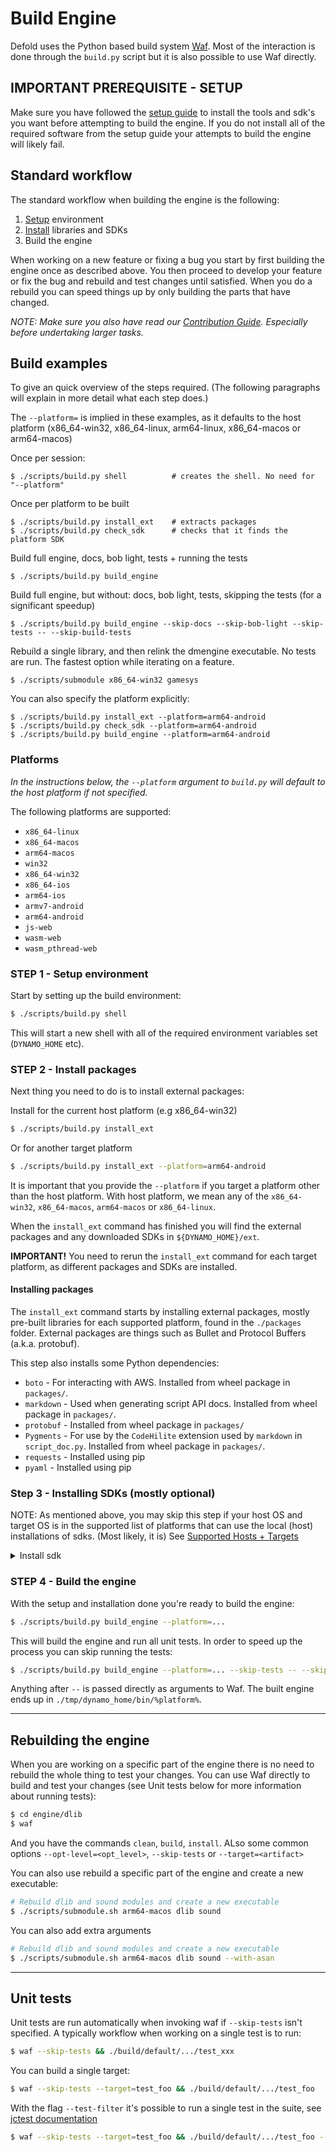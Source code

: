# Build Engine

Defold uses the Python based build system [Waf](https://waf.io/). Most of the interaction is done through the `build.py` script but it is also possible to use Waf directly.

## IMPORTANT PREREQUISITE - SETUP

Make sure you have followed the [setup guide](/README_SETUP.md) to install the tools and sdk's you want before attempting to build the engine. If you do not install all of the required software from the setup guide your attempts to build the engine will likely fail.

## Standard workflow

The standard workflow when building the engine is the following:

1. [Setup](/README_SETUP.md) environment
2. [Install](/README_SETUP.md#required-software---platform-sdks) libraries and SDKs
3. Build the engine

When working on a new feature or fixing a bug you start by first building the engine once as described above. You then proceed to develop your feature or fix the bug and rebuild and test changes until satisfied. When you do a rebuild you can speed things up by only building the parts that have changed.

*NOTE: Make sure you also have read our [Contribution Guide](https://github.com/defold/defold/blob/build-doc-update/CONTRIBUTING.md). Especially before undertaking larger tasks.*

## Build examples

To give an quick overview of the steps required.
(The following paragraphs will explain in more detail what each step does.)

The `--platform=` is implied in these examples, as it defaults to the host platform (x86_64-win32, x86_64-linux, arm64-linux, x86_64-macos or arm64-macos)

Once per session:
```
$ ./scripts/build.py shell          # creates the shell. No need for "--platform"
```

Once per platform to be built
```
$ ./scripts/build.py install_ext    # extracts packages
$ ./scripts/build.py check_sdk      # checks that it finds the platform SDK
```

Build full engine, docs, bob light, tests + running the tests

    $ ./scripts/build.py build_engine

Build full engine, but without: docs, bob light, tests, skipping the tests (for a significant speedup)

    $ ./scripts/build.py build_engine --skip-docs --skip-bob-light --skip-tests -- --skip-build-tests

Rebuild a single library, and then relink the dmengine executable. No tests are run. The fastest option while iterating on a feature.

    $ ./scripts/submodule x86_64-win32 gamesys


You can also specify the platform explicitly:
```
$ ./scripts/build.py install_ext --platform=arm64-android
$ ./scripts/build.py check_sdk --platform=arm64-android
$ ./scripts/build.py build_engine --platform=arm64-android
```

### Platforms

*In the instructions below, the `--platform` argument to `build.py` will default to the host platform if not specified.*

The following platforms are supported:

* `x86_64-linux`
* `x86_64-macos`
* `arm64-macos`
* `win32`
* `x86_64-win32`
* `x86_64-ios`
* `arm64-ios`
* `armv7-android`
* `arm64-android`
* `js-web`
* `wasm-web`
* `wasm_pthread-web`

### STEP 1 - Setup environment

Start by setting up the build environment:

```sh
$ ./scripts/build.py shell
```

This will start a new shell with all of the required environment variables set (`DYNAMO_HOME` etc).

### STEP 2 - Install packages

Next thing you need to do is to install external packages:

Install for the current host platform (e.g x86_64-win32)
```sh
$ ./scripts/build.py install_ext
```

Or for another target platform
```sh
$ ./scripts/build.py install_ext --platform=arm64-android
```

It is important that you provide the `--platform` if you target a platform other than the host platform.
With host platform, we mean any of the `x86_64-win32`, `x86_64-macos`, `arm64-macos` or `x86_64-linux`.

When the `install_ext` command has finished you will find the external packages and any downloaded SDKs in `${DYNAMO_HOME}/ext`.

**IMPORTANT!**
You need to rerun the `install_ext` command for each target platform, as different packages and SDKs are installed.

#### Installing packages
The `install_ext` command starts by installing external packages, mostly pre-built libraries for each supported platform, found in the `./packages` folder. External packages are things such as Bullet and Protocol Buffers (a.k.a. protobuf).

This step also installs some Python dependencies:

* `boto` - For interacting with AWS. Installed from wheel package in `packages/`.
* `markdown` - Used when generating script API docs. Installed from wheel package in `packages/`.
* `protobuf` - Installed from wheel package in `packages/`
* `Pygments` - For use by the `CodeHilite` extension used by `markdown` in `script_doc.py`. Installed from wheel package in `packages/`.
* `requests` - Installed using pip
* `pyaml` - Installed using pip

### Step 3 - Installing SDKs (mostly optional)

NOTE: As mentioned above, you may skip this step if your host OS and target OS is in the supported list of platforms that can use the local (host) installations of sdks.
(Most likely, it is)
See [Supported Hosts + Targets](./README_SETUP.md#supported-hosts-targets)

<details><summary>Install sdk</summary><p>

See [./README_SETUP.md]()

The `install_sdk`command will install SDKs (build tools etc) such as the Android SDK when building for Android or the Emscripten SDK for HTML5.

If you wish to build for any other platform, you will need to install an sdk package where the build system can find it.

Next thing you need to do is to install external packages:

```sh
$ ./scripts/build.py install_sdk --platform=... --package-path=...
```

You could also set the package path in an environment variable `DM_PACKAGES_URL`:

```sh
$ DM_PACKAGES_URL=https://my.url ./scripts/build.py install_sdk --platform=...
```

</p></details>


### STEP 4 - Build the engine

With the setup and installation done you're ready to build the engine:

```sh
$ ./scripts/build.py build_engine --platform=...
```

This will build the engine and run all unit tests. In order to speed up the process you can skip running the tests:

```sh
$ ./scripts/build.py build_engine --platform=... --skip-tests -- --skip-build-tests
```

Anything after `--` is passed directly as arguments to Waf. The built engine ends up in `./tmp/dynamo_home/bin/%platform%`.

---

## Rebuilding the engine

When you are working on a specific part of the engine there is no need to rebuild the whole thing to test your changes. You can use Waf directly to build and test your changes (see Unit tests below for more information about running tests):

```sh
$ cd engine/dlib
$ waf
```

And you have the commands `clean`,  `build`, `install`.
ALso some common options `--opt-level=<opt_level>`, `--skip-tests` or `--target=<artifact>`

You can also use rebuild a specific part of the engine and create a new executable:

```sh
# Rebuild dlib and sound modules and create a new executable
$ ./scripts/submodule.sh arm64-macos dlib sound
```

You can also add extra arguments
```sh
# Rebuild dlib and sound modules and create a new executable
$ ./scripts/submodule.sh arm64-macos dlib sound --with-asan
```

---

## Unit tests

Unit tests are run automatically when invoking waf if `--skip-tests` isn't specified. A typically workflow when working on a single test is to run:

```sh
$ waf --skip-tests && ./build/default/.../test_xxx
```

You can build a single target:
```sh
$ waf --skip-tests --target=test_foo && ./build/default/.../test_foo
```

With the flag `--test-filter` it's possible to run a single test in the suite, see [jctest documentation](https://jcash.github.io/jctest/api/03-runtime/#command-line-options)

```sh
$ waf --skip-tests --target=test_foo && ./build/default/.../test_foo --test-filter SomeTestPattern
```
